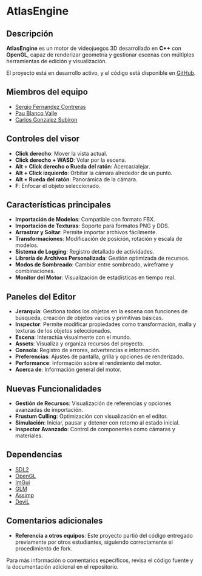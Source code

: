 # AtlasEngine

## Descripción
**AtlasEngine** es un motor de videojuegos 3D desarrollado en **C++** con **OpenGL**, capaz de renderizar geometría y gestionar escenas con múltiples herramientas de edición y visualización.

El proyecto está en desarrollo activo, y el código está disponible en [GitHub](https://github.com/Serfercont/AtlasEngineFinal).

## Miembros del equipo
- [Sergio Fernandez Contreras](https://github.com/Serfercont)
- [Pau Blanco Valle](https://github.com/PauloWhite2004)
- [Carlos Gonzalez Subiron](https://github.com/gosu00)

## Controles del visor
- **Click derecho**: Mover la vista actual.
- **Click derecho + WASD**: Volar por la escena.
- **Alt + Click derecho o Rueda del ratón**: Acercar/alejar.
- **Alt + Click izquierdo**: Orbitar la cámara alrededor de un punto.
- **Alt + Rueda del ratón**: Panorámica de la cámara.
- **F**: Enfocar el objeto seleccionado.

## Características principales
- **Importación de Modelos**: Compatible con formato FBX.
- **Importación de Texturas**: Soporte para formatos PNG y DDS.
- **Arrastrar y Soltar**: Permite importar archivos fácilmente.
- **Transformaciones**: Modificación de posición, rotación y escala de modelos.
- **Sistema de Logging**: Registro detallado de actividades.
- **Librería de Archivos Personalizada**: Gestión optimizada de recursos.
- **Modos de Sombreado**: Cambiar entre sombreado, wireframe y combinaciones.
- **Monitor del Motor**: Visualización de estadísticas en tiempo real.

## Paneles del Editor
- **Jerarquía**: Gestiona todos los objetos en la escena con funciones de búsqueda, creación de objetos vacíos y primitivas básicas.
- **Inspector**: Permite modificar propiedades como transformación, malla y texturas de los objetos seleccionados.
- **Escena**: Interactúa visualmente con el mundo.
- **Assets**: Visualiza y organiza recursos del proyecto.
- **Consola**: Registro de errores, advertencias e información.
- **Preferencias**: Ajustes de pantalla, grilla y opciones de renderizado.
- **Performance**: Información sobre el rendimiento del motor.
- **Acerca de**: Información general del motor.

## Nuevas Funcionalidades
- **Gestión de Recursos**: Visualización de referencias y opciones avanzadas de importación.
- **Frustum Culling**: Optimización con visualización en el editor.
- **Simulación**: Iniciar, pausar y detener con retorno al estado inicial.
- **Inspector Avanzado**: Control de componentes como cámaras y materiales.

## Dependencias
- [SDL2](https://github.com/libsdl-org/SDL)
- [OpenGL](https://www.opengl.org/)
- [ImGui](https://github.com/ocornut/imgui)
- [GLM](https://github.com/g-truc/glm)
- [Assimp](https://github.com/assimp/assimp)
- [DeviL](https://github.com/DentonW/DevIL)

## Comentarios adicionales
- **Referencia a otros equipos**: Este proyecto partió del código entregado previamente por otros estudiantes, siguiendo correctamente el procedimiento de fork.

Para más información o comentarios específicos, revisa el código fuente y la documentación adicional en el repositorio.

